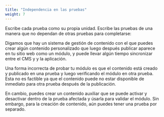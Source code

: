```yaml
---
title: "Independencia en las pruebas"
weight: 7
---
```


Escribe cada prueba como su propia unidad. Escribe las pruebas 
de una manera que no dependan de otras pruebas para 
completarse: 

Digamos que hay un sistema de gestión de contenido con el que 
puedes crear algún contenido personalizado que luego después 
publicar aparece en tu sitio web como un módulo, y puede llevar 
algún tiempo sincronizar entre el CMS y y la aplicación. 

Una forma incorrecta de probar tu módulo es que el contenido 
está creado y publicado en una prueba y luego verificando el 
módulo en otra prueba. Esta no es factible ya que el contenido 
puede no estar disponible de inmediato para otra prueba después 
de la publicación. 

En cambio, puedes crear un contenido auxiliar que se puede 
activar y desactivar dentro de la prueba afectada y úsarla para 
validar el módulo. Sin embargo, para la creación de contenido, 
aún puedes tener una prueba por separado.
